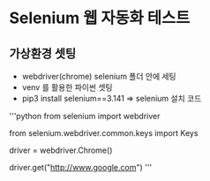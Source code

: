 # Selenium 웹 자동화 테스트

## 가상환경 셋팅

- webdriver(chrome) selenium 폴더 안에 세팅
- venv 를 활용한 파이썬 셋팅
- pip3 install selenium==3.141 => selenium 설치 코드

'''python
from selenium import webdriver

from selenium.webdriver.common.keys import Keys

driver = webdriver.Chrome()

driver.get("http://www.google.com")
'''
